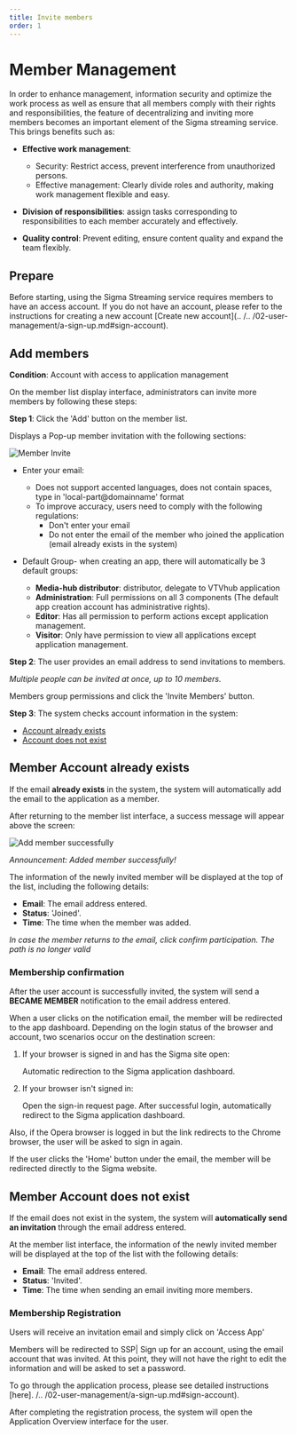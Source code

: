 ```yaml
---
title: Invite members
order: 1
---
```


# Member Management

In order to enhance management, information security and optimize the work process as well as ensure that all members comply with their rights and responsibilities, the feature of decentralizing and inviting more members becomes an important element of the Sigma streaming service. This brings benefits such as:

- **Effective work management**:

  - Security: Restrict access, prevent interference from unauthorized persons.
  - Effective management: Clearly divide roles and authority, making work management flexible and easy.
- **Division of responsibilities**: assign tasks corresponding to responsibilities to each member accurately and effectively.
- **Quality control**: Prevent editing, ensure content quality and expand the team flexibly.

## Prepare

Before starting, using the Sigma Streaming service requires members to have an access account. If you do not have an account, please refer to the instructions for creating a new account [Create new account](.. /.. /02-user-management/a-sign-up.md#sign-account).

## Add members

**Condition**: Account with access to application management

On the member list display interface, administrators can invite more members by following these steps:

**Step 1**: Click the 'Add' button on the member list.

Displays a Pop-up member invitation with the following sections:

![Member Invite](/images/streaming-platform/app-management/02-member/pop-up/create.png)

- Enter your email:
  - Does not support accented languages, does not contain spaces, type in 'local-part\@domainname' format
  - To improve accuracy, users need to comply with the following regulations:
    - Don't enter your email
    - Do not enter the email of the member who joined the application (email already exists in the system)

- Default Group- when creating an app, there will automatically be 3 default groups:
  - **Media-hub distributor**: distributor, delegate to VTVhub application
  - **Administration**: Full permissions on all 3 components (The default app creation account has administrative rights).
  - **Editor**: Has all permission to perform actions except application management.
  - **Visitor**: Only have permission to view all applications except application management.

**Step 2**:
The user provides an email address to send invitations to members.

_Multiple people can be invited at once, up to 10 members._

Members group permissions and click the 'Invite Members' button.

**Step 3**:
The system checks account information in the system:

- [Account already exists](a-invite#account-existed)
- [Account does not exist](./a-invite#member-account-non-existent)

## Member Account already exists

If the email **already exists** in the system, the system will automatically add the email to the application as a member.

After returning to the member list interface, a success message will appear above the screen:

![Add member successfully](/images/streaming-platform/app-management/02-member/message/create.png)

_Announcement: Added member successfully!_

The information of the newly invited member will be displayed at the top of the list, including the following details:

- **Email**: The email address entered.
- **Status**: 'Joined'.
- **Time**: The time when the member was added.

_In case the member returns to the email, click confirm participation. The path is no longer valid_

### Membership confirmation

After the user account is successfully invited, the system will send a **BECAME MEMBER** notification to the email address entered.

When a user clicks on the notification email, the member will be redirected to the app dashboard. Depending on the login status of the browser and account, two scenarios occur on the destination screen:

1. If your browser is signed in and has the Sigma site open:

   Automatic redirection to the Sigma application dashboard.

2. If your browser isn't signed in:

   Open the sign-in request page.
   After successful login, automatically redirect to the Sigma application dashboard.

Also, if the Opera browser is logged in but the link redirects to the Chrome browser, the user will be asked to sign in again.

If the user clicks the 'Home' button under the email, the member will be redirected directly to the Sigma website.

## Member Account does not exist

If the email does not exist in the system, the system will **automatically send an invitation** through the email address entered.

At the member list interface, the information of the newly invited member will be displayed at the top of the list with the following details:

- **Email**: The email address entered.
- **Status**: 'Invited'.
- **Time**: The time when sending an email inviting more members.

### Membership Registration

Users will receive an invitation email and simply click on 'Access App'

Members will be redirected to SSP| Sign up for an account, using the email account that was invited. At this point, they will not have the right to edit the information and will be asked to set a password.

To go through the application process, please see detailed instructions [here]. /.. /02-user-management/a-sign-up.md#sign-account).

After completing the registration process, the system will open the Application Overview interface for the user.
